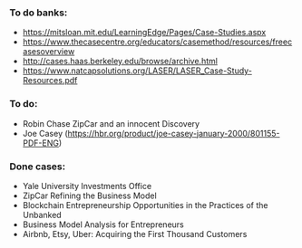 ### To do banks:
* https://mitsloan.mit.edu/LearningEdge/Pages/Case-Studies.aspx
* https://www.thecasecentre.org/educators/casemethod/resources/freecasesoverview
* http://cases.haas.berkeley.edu/browse/archive.html
* https://www.natcapsolutions.org/LASER/LASER_Case-Study-Resources.pdf


### To do:
* Robin Chase ZipCar and an innocent Discovery
* Joe Casey (https://hbr.org/product/joe-casey-january-2000/801155-PDF-ENG)


### Done cases: 
* Yale University Investments Office
* ZipCar Refining the Business Model
* Blockchain Entrepreneurship Opportunities in the Practices of the Unbanked
* Business Model Analysis for Entrepreneurs
* Airbnb, Etsy, Uber: Acquiring the First Thousand Customers
